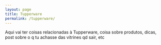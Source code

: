 ```yaml
---
layout: page
title: Tupperware
permalink: /tupperware/
---
```



Aqui vai ter coisas relacionadas à Tupperware, coisa sobre produtos, dicas, post sobre o q tu achasse das vitrines qd sair, etc


